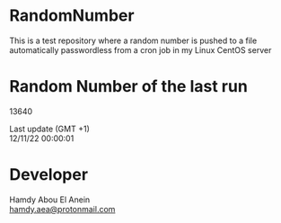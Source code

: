 # RandomNumber    
This is a test repository where a random number is pushed to a file automatically passwordless from a cron job in my Linux CentOS server    
# Random Number of the last run   
13640
      
Last update (GMT +1)    
12/11/22 00:00:01
# Developer    
Hamdy Abou El Anein   
hamdy.aea@protonmail.com
